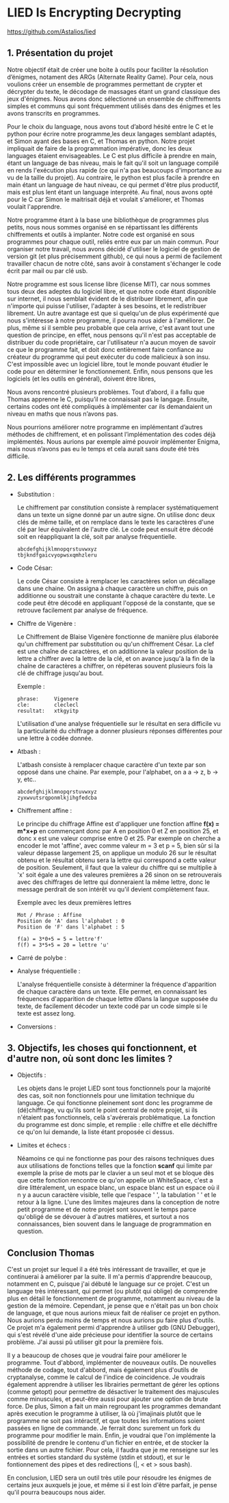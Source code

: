 # LIED Is Encrypting Decrypting

https://github.com/Astalios/lied

## 1. Présentation du projet

Notre objectif était de créer une boite à outils pour faciliter la résolution d’énigmes, notament des ARGs (Alternate Reality Game). Pour cela, nous voulions créer un ensemble de programmes permettant de crypter et décrypter du texte, le décodage de massages étant un grand classique des jeux d'énigmes. Nous avons donc sélectionné un ensemble de chiffrements simples et communs qui sont fréquemment utilisés dans des énigmes et les avons transcrits en programmes.


Pour le choix du language, nous avons tout d’abord hésité entre le C et le python pour écrire notre programme,les deux langages semblant adaptés, et Simon ayant des bases en C, et Thomas en python. Notre projet impliquait de faire de la programmation impérative, donc les deux languages étaient envisageables.
Le C est plus difficile à prendre en main, étant un language de bas niveau, mais le fait qu'il soit un language compilé en rends l'exécution plus rapide (ce qui n'a pas beaucoups d'importance au vu de la taille du projet). Au contraire, le python est plus facile à prendre en main étant un language de haut niveau, ce qui permet d'être plus productif, mais est plus lent étant un language interprété.
Au final, nous avons opté pour le C car Simon le maitrisait déjà et voulait s'améliorer, et Thomas voulait l'apprendre.


Notre programme étant à la base une bibliothèque de programmes plus petits, nous nous sommes organisé en se répartissant les différents chiffrements et outils à implanter. Notre code est organisé en sous programmes pour chaque outil, reliés entre eux par un main commun.
Pour organiser notre travail, nous avons décidé d'utiliser le logiciel de gestion de version git (et plus précisemment github), ce qui nous a permi de facilement travailler chacun de notre côté, sans avoir à constament s'échanger le code écrit par mail ou par clé usb.


Notre programme est sous license libre (license MIT), car nous sommes tous deux des adeptes du logiciel libre, et que notre code étant disponible sur internet, il nous semblait évident de le distribuer librement, afin que n'importe qui puisse l'utiliser, l'adapter à ses besoins, et le redistribuer librement. Un autre avantage est que si quelqu'un de plus expérimenté que nous s'intéresse à notre programme, il pourra nous aider à l'améliorer.
De plus, même si il semble peu probable que cela arrive, c'est avant tout une question de principe, en effet, nous pensons qu'il n'est pas acceptable de distribuer du code propriétaire, car l'utilisateur n'a aucun moyen de savoir ce que le programme fait, et doit donc entièrement faire confiance au créateur du programme qui peut exécuter du code malicieux à son insu. C'est impossible avec un logiciel libre, tout le monde pouvant étudier le code pour en déterminer le fonctionnement.
Enfin, nous pensons que les logiciels (et les outils en général), doivent être libres, 


Nous avons rencontré plusieurs problèmes. Tout d’abord, il a fallu que Thomas apprenne le C, puisqu’il ne connaissait pas le langage. Ensuite, certains codes ont été compliqués à implémenter car ils demandaient un niveau en maths que nous n’avons pas.


Nous pourrions améliorer notre programme en implémentant d’autres méthodes de chiffrement, et en polissant l’implémentation des codes déjà implémentés. Nous aurions par exemple aimé pouvoir implémenter Enigma, mais nous n’avons pas eu le temps et cela aurait sans doute été très difficile.

## 2. Les différents programmes

- Substitution :

	Le chiffrement par constitution consiste à remplacer systématiquement dans un texte un signe donné par un autre signe. On utilise donc deux clés de même taille, et on remplace dans le texte les caractères d'une clé par leur équivalent de l'autre clé. Le code peut ensuit être décodé soit en réappliquant la clé, soit par analyse fréquentielle.

	```
	abcdefghijklmnopqrstuvwxyz
	tbjkndfgaicvyopwsxqmhzleru
	```

- Code César:

	Le code César consiste à remplacer les caractères selon un décallage dans une chaine. On assigna à chaque caractère un chiffre, puis on additionne ou soustrait une constante à chaque caractère du texte. Le code peut être décodé en appliquant l'opposé de la constante, que se retrouve facilement par analyse de fréquence.

- Chiffre de Vigenère :

	Le Chiffrement de Blaise Vigenère fonctionne de manière plus élaborée qu'un chiffrement par substitution ou qu'un chiffrement César. La clef est une chaîne de caractères, et on additionne la valeur position de la lettre a chiffrer avec la lettre de la clé, et on avance jusqu'à la fin de la chaîne de caractères a chiffrer, on répéteras souvent plusieurs fois la clé de chiffrage jusqu'au bout.

	Exemple : 
	```
	phrase:		Vigenere
	cle:		cleclecl
	resultat:	xtkgyitp

	```
	L'utilisation d'une analyse fréquentielle sur le résultat en sera difficile vu la particularité du chiffrage a donner plusieurs réponses différentes pour une lettre à codée donnée.

- Atbash :

	L'atbash consiste à remplacer chaque caractère d'un texte par son opposé dans une chaine. Par exemple, pour l'alphabet, on a a -> z, b -> y, etc..

	```
	abcdefghijklmnopqrstuvwxyz
	zyxwvutsrqponmlkjihgfedcba
	```

- Chiffrement affine :

	Le principe du chiffrage Affine est d'appliquer une fonction affine  **f(x) = m\*x+p** en commençant donc par A en position 0 et Z en position 25, et donc x est une valeur comprise entre 0 et 25. Par exemple on cherche a encoder le mot 'affine', avec comme valeur m = 3 et p = 5, bien sûr si la valeur dépasse largement 25, on applique un modulo 26 sur le résultat obtenu et le résultat obtenu sera la lettre qui correspond a cette valeur de position.
	Seulement, il faut que la valeur du chiffre qui se multiplie à 'x' soit égale a une des valeures premières a 26 sinon on se retrouverais avec des chiffrages de lettre qui donneraient la même lettre, donc le message perdrait de son intérêt vu qu'il devient complètement faux.
 
	Exemple avec les deux premières lettres
	```
	Mot / Phrase : Affine
	Position de 'A' dans l'alphabet : 0
	Position de 'F' dans l'alphabet : 5 

	f(a) = 3*0+5 = 5 = lettre'f'
	f(f) = 3*5+5 = 20 = lettre 'u'
	```

- Carré de polybe :



- Analyse fréquentielle :

	L'analyse fréquentielle consiste à déterminer la fréquence d'apparition de chaque caractère dans un texte. Elle permet, en connaissant les fréquences d'apparition de chaque lettre d0ans la langue supposée du texte, de facilement décoder un texte codé par un code simple si le texte est assez long.

- Conversions :

## 3. Objectifs, les choses qui fonctionnent, et d'autre non, où sont donc les limites ?

- Objectifs :

	Les objets dans le projet LiED sont tous fonctionnels pour la majorité des cas, soit non fonctionnels pour une limitation technique du language. 
	Ce qui fonctionne pleinement sont donc les programme de (dé)chiffrage, vu qu'ils sont le point central de notre projet, si ils n'étaient pas fonctionnels, celà s'avérerais problématique. 
	La fonction du programme est donc simple, et remplie : elle chiffre et elle déchiffre ce qu'on lui demande, la liste étant proposée ci dessus.

- Limites et échecs :

	Néamoins ce qui ne fonctionne pas pour des raisons techniques dues aux utilisations de fonctions telles que la fonction **scanf** qui limite par exemple la prise de mots par le clavier a un seul mot et se bloque dès que cette fonction rencontre ce qu'on appelle un WhiteSpace, c'est a dire littéralement, un espace blanc, un espace blanc est un espace où il n y a aucun caractère visible, telle que l'espace ' ', la tabulation '	' et le retour à la ligne. 
	L'une des limites majeures dans la conception de notre petit programme et de notre projet sont souvent le temps parce qu'obligé de se dévouer à d'autres matières, et surtout a nos connaissances, bien souvent dans le language de programmation en question.

## Conclusion Thomas


C'est un projet sur lequel il a été très intéressant de travailler, et que je continuerai à améliorer par la suite. Il m'a permis d'apprendre beaucoup, notamment en C, puisque j'ai débuté le language sur ce projet. C'est un language très intéressant, qui permet (ou plutôt qui oblige) de comprendre plus en détail le fonctionnement de programme, notamment au niveau de la gestion de la mémoire.
Cependant, je pense que e n'était pas un bon choix de language, et que nous aurions mieux fait de réaliser ce projet en python. Nous aurions perdu moins de temps et nous aurions pu faire plus d'outils. Ce projet m'a également permi d'apprendre à utiliser gdb (GNU Debugger), qui s'est révélé d'une aide précieuse pour identifier la source de certains problème. J'ai aussi pû utiliser git pour la première fois.

Il y a beaucoup de choses que je voudrai faire pour améliorer le programme. Tout d'abbord, implémenter de nouveaux outils. De nouvelles méthode de codage, tout d'abbord, mais également plus d'outils de cryptanalyse, comme le calcul de l'indice de coincidence. Je voudrais également apprendre à utiliser les librairies permettant de gérer les options (comme getopt) pour permettre de désactiver le traitement des majuscules comme minuscules, et peut-être aussi pour ajouter une option de brute force.
De plus, Simon a fait un main regroupant les programmes demandant après execution le programme à utiliser, là où j'imajinais plutôt que le programme ne soit pas intéractif, et que toutes les informations soient passées en ligne de commande. Je ferrait donc surement un fork du programme pour modifier le main.
Enfin, je voudrai que l'on implémente la possibilité de prendre le contenu d'un fichier en entrée, et de stocker la sortie dans un autre fichier. Pour cela, il faudra que je me renseigne sur les entrées et sorties standard du système (stdin et stdout), et sur le fontionnement des pipes et des redirections (|, < et > sous bash).

En conclusion, LIED sera un outil très utile pour résoudre les énigmes de certains jeux auxquels je joue, et même si il est loin d'être parfait, je pense qu'il pourra beaucoups nous aider.

